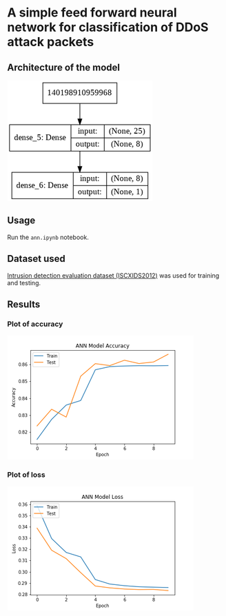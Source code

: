 # A simple feed forward neural network for classification of DDoS attack packets

## Architecture of the model
![Model](model_ann.png)


## Usage

Run the ```ann.ipynb``` notebook.

## Dataset used
[Intrusion detection evaluation dataset (ISCXIDS2012)](https://www.unb.ca/cic/datasets/ids.html) was used for training and testing. 

## Results

### Plot of accuracy
![Plot of accuracy](ANN_Model_Accuracy.png)

### Plot of loss
![Plot of loss](ANN_Model_loss.png)

